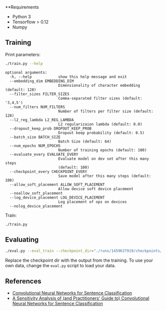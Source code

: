 **Requirements

- Python 3
- Tensorflow > 0.12
- Numpy

## Training

Print parameters:

```bash
./train.py --help
```

```
optional arguments:
  -h, --help            show this help message and exit
  --embedding_dim EMBEDDING_DIM
                        Dimensionality of character embedding (default: 128)
  --filter_sizes FILTER_SIZES
                        Comma-separated filter sizes (default: '3,4,5')
  --num_filters NUM_FILTERS
                        Number of filters per filter size (default: 128)
  --l2_reg_lambda L2_REG_LAMBDA
                        L2 regularizaion lambda (default: 0.0)
  --dropout_keep_prob DROPOUT_KEEP_PROB
                        Dropout keep probability (default: 0.5)
  --batch_size BATCH_SIZE
                        Batch Size (default: 64)
  --num_epochs NUM_EPOCHS
                        Number of training epochs (default: 100)
  --evaluate_every EVALUATE_EVERY
                        Evaluate model on dev set after this many steps
                        (default: 100)
  --checkpoint_every CHECKPOINT_EVERY
                        Save model after this many steps (default: 100)
  --allow_soft_placement ALLOW_SOFT_PLACEMENT
                        Allow device soft device placement
  --noallow_soft_placement
  --log_device_placement LOG_DEVICE_PLACEMENT
                        Log placement of ops on devices
  --nolog_device_placement

```

Train:

```bash
./train.py
```

## Evaluating

```bash
./eval.py --eval_train --checkpoint_dir="./runs/1459637919/checkpoints/"
```

Replace the checkpoint dir with the output from the training. To use your own data, change the `eval.py` script to load your data.


## References

- [Convolutional Neural Networks for Sentence Classification](http://arxiv.org/abs/1408.5882)
- [A Sensitivity Analysis of (and Practitioners' Guide to) Convolutional Neural Networks for Sentence Classification](http://arxiv.org/abs/1510.03820)
